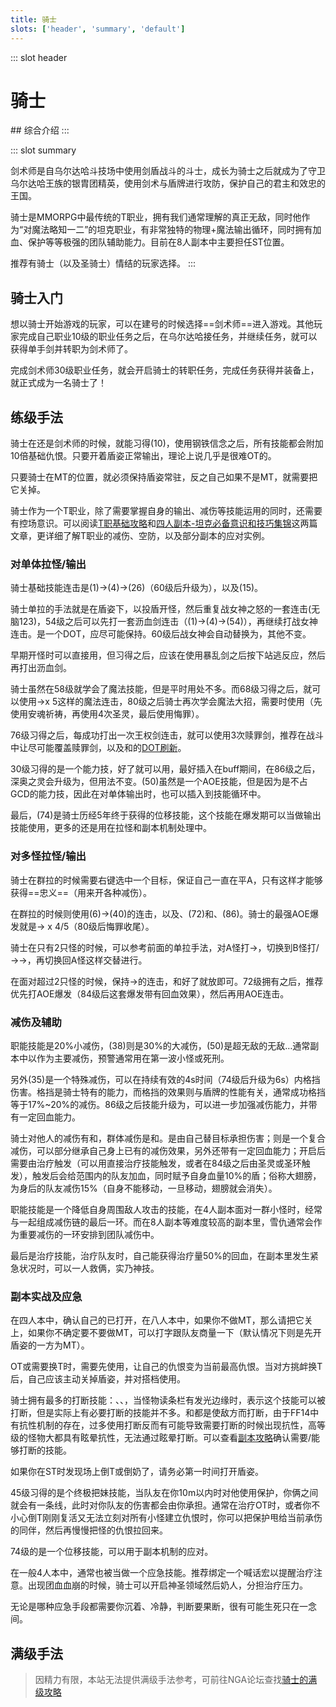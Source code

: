 ```yaml
---
title: 骑士
slots: ['header', 'summary', 'default']
---
```

::: slot header
# 骑士
<FloatTOC />
## 综合介绍
:::

::: slot summary

剑术师是自乌尔达哈斗技场中使用剑盾战斗的斗士，成长为骑士之后就成为了守卫乌尔达哈王族的银胄团精英，使用剑术与盾牌进行攻防，保护自己的君主和效忠的王国。

骑士是MMORPG中最传统的T职业，拥有我们通常理解的真正无敌，同时他作为“对魔法略知一二”的坦克职业，有非常独特的物理+魔法输出循环，同时拥有加血、保护等等极强的团队辅助能力。目前在8人副本中主要担任ST位置。

推荐有骑士（以及圣骑士）情结的玩家选择。
:::

## 骑士入门

想以骑士开始游戏的玩家，可以在建号的时候选择==剑术师==进入游戏。其他玩家完成自己职业10级的职业任务之后，在乌尔达哈接任务<quest name="如何加入剑术师行会" />，并继续<quest name="最强剑术师之路" />任务，就可以获得单手剑并转职为剑术师了。

完成剑术师30级职业任务<quest name="纳尔札尔双剑" type="plus" />，就会开启骑士的转职任务<quest name="自由骑士的誓约" type="plus" />，完成任务获得<item name="骑士之证" />并装备上，就正式成为一名骑士了！

## 练级手法

骑士在还是剑术师的时候，就能习得<Action name="钢铁信念" />(10)，使用钢铁信念之后，所有技能都会附加10倍基础仇恨。只要开着盾姿正常输出，理论上说几乎是很难OT的。

只要骑士在MT的位置，就必须保持盾姿<Status :id="393" name="钢铁信念" />常驻，反之自己如果不是MT，就需要把它关掉。

骑士作为一个T职业，除了需要掌握自身的输出、减伤等技能运用的同时，还需要有控场意识。可以阅读[T职基础攻略](https://bbs.nga.cn/read.php?tid=19311442)和[四人副本-坦克必备意识和技巧集锦](https://bbs.nga.cn/read.php?tid=15417017)这两篇文章，更详细了解T职业的减伤、空防，以及部分副本的应对实例。

### 对单体拉怪/输出

骑士基础技能连击是<Action name="先锋剑" />(1)→<Action name="暴乱剑" />(4)→<Action name="战女神之怒" />(26)（60级后升级为<Action name="王权剑" />），以及<Action name="投盾" />(15)。

骑士单拉的手法就是在盾姿下，以投盾开怪，然后重复战女神之怒的一套连击(无脑123)，54级之后可以先打一套沥血剑连击（<Action name="先锋剑" />(1)→<Action name="暴乱剑" />(4)→<Action name="沥血剑" />(54)），再继续打战女神连击。<Status :id="725" name="沥血剑" />是一个DOT，应尽可能保持。60级后战女神会自动替换为<Action name="王权剑" />，其他不变。

早期开怪时可以直接用<Action name="战逃反应" />，但习得<Action name="沥血剑" />之后，应该在使用暴乱剑之后按下站逃反应，然后再打出沥血剑。

骑士虽然在58级就学会了魔法技能，但是平时用处不多。而68级习得<Action name="安魂祈祷" />之后，就可以使用<Action name="安魂祈祷" />→<Action name="圣灵" />x 5这样的魔法连击，80级之后骑士再次学会魔法大招<Action name="悔罪" />，需要<Status :id="1368" name="安魂祈祷" />时使用（先使用安魂祈祷，再使用4次圣灵，最后使用悔罪）。

76级习得<Action name="赎罪剑" />之后，每成功打出一次王权剑连击，就可以使用3次赎罪剑，推荐在战斗中让<Status :id="76" name="战逃反应" />尽可能覆盖赎罪剑，以及<Action name="沥血剑" />和<Action name="厄运流转" />的[DOT刷新](/basic/battle.md#DOT)。

30级习得的<Action name="深奥之灵" />是一个能力技，好了就可以用，最好插入在<Status :id="76" name="战逃反应" />buff期间，在86级之后，深奥之灵会升级为<Action name="偿赎剑" />，但用法不变。<Action name="厄运流转" />(50)虽然是一个AOE技能，但是因为是不占GCD的能力技，因此在对单体输出时，也可以插入到技能循环中。

最后，<Action name="调停" />(74)是骑士历经5年终于获得的位移技能，这个技能在爆发期可以当做输出技能使用，更多的还是用在拉怪和副本机制处理中。

### 对多怪拉怪/输出

骑士在群拉的时候需要右键选中一个目标，保证自己一直在平A，只有这样才能够获得==忠义==（用来开各种减伤）。

在群拉的时候则使用<Action name="全蚀斩" />(6)→<Action name="日珥斩" />(40)的连击，以及<Action name="厄运流转" />、<Action name="圣环" />(72)和<Action name="悔罪" />、<Action name="偿赎剑" />(86)。骑士的最强AOE爆发就是<Action name="安魂祈祷" />→<Action name="圣环" /> x 4/5（80级后悔罪收尾）。

骑士在只有2只怪的时候，可以参考前面的单拉手法，对A怪打<Action name="先锋剑" />→<Action name="暴乱剑" />，切换到B怪打<Action name="战女神之怒" />/<Action name="王权剑" />→<Action name="先锋剑" />→<Action name="暴乱剑" />，再切换回A怪这样交替进行。

在面对超过2只怪的时候，保持<Action name="全蚀斩" />→<Action name="日珥斩" />的连击，<Action name="厄运流转" />和<Action name="偿赎剑" />好了就放即可。72级拥有<Action name="圣环" />之后，推荐优先打AOE爆发（84级后这套爆发带有回血效果），然后再用AOE连击。

### 减伤及辅助

职能技能<Action name="铁壁" />是20%小减伤，<Action name="预警" />(38)则是30%的大减伤，<Action name="神圣领域" />(50)是超无敌的无敌…通常副本中以<Action name="铁壁" />作为主要减伤，预警通常用在第一波小怪或死刑。

另外<Action name="盾阵" />(35)是一个特殊减伤，可以在持续有效的4s时间（74级后升级为6s）内格挡伤害。格挡是骑士特有的能力，而格挡的效果则与盾牌的性能有关，通常成功格挡等于17%~20%的减伤。86级之后技能升级为<Action name="圣盾阵" />，可以进一步加强减伤能力，并带有一定回血能力。

骑士对他人的减伤有<Action name="保护" />和<Action name="干预" />，群体减伤是<Action name="圣光幕帘" />和<Action name="武装戍卫" />。<Action name="保护" />是由自己替目标承担伤害；<Action name="干预" />则是一个复合减伤，可以部分继承自己身上已有的减伤效果，另外还带有一定回血能力；<Action name="圣光幕帘" />开启后需要由治疗触发（可以用直接治疗技能触发，或者在84级之后由圣灵或圣环触发），触发后会给范围内的队友加血，同时赋予自身血量10%的盾；<Action name="武装戍卫" />俗称大翅膀，为身后的队友减伤15%（自身不能移动，一旦移动，翅膀就会消失）。

职能技能<Action name="雪仇" />是一个降低自身周围敌人攻击的技能，在4人副本面对一群小怪时，经常与<Action name="亲疏自行" />一起组成减伤链的最后一环。而在8人副本等难度较高的副本里，雪仇通常会作为重要减伤的一环安排到团队减伤中。

最后<Action name="深仁厚泽" />是治疗技能，治疗队友时，自己能获得治疗量50%的回血，在副本里发生紧急状况时，可以一人救俩，实乃神技。

### 副本实战及应急

在四人本中，确认自己的<Status :id="393" name="钢铁信念" />已打开，在八人本中，如果你不做MT，那么请把它关上，如果你不确定要不要做MT，可以打字跟队友商量一下（默认情况下则是先开盾姿的一方为MT）。

OT或需要换T时，需要先使用<Action name="挑衅" />，让自己的仇恨变为当前最高仇恨。当对方挑衅换T后，自己应该主动关掉盾姿，并对搭档使用<Action name="退避" />。

骑士拥有最多的打断技能：<Action name="下踢" />、<Action name="插言" />、<Action name="盾牌猛击" />，当怪物读条栏有发光边缘时，表示这个技能可以被<Action name="插言" />打断，但是实际上有必要打断的技能并不多。<Action name="下踢" />和<Action name="盾牌猛击" />都是使敌方<Status :id="2" name="眩晕" />而打断，由于FF14中有抗性机制的存在，过多使用打断反而有可能导致需要打断的时候出现抗性，高等级的怪物大都具有眩晕抗性，无法通过眩晕打断。可以查看[副本攻略](/duty/)确认需要/能够打断的技能。

如果你在ST时发现场上倒T或倒奶了，请务必第一时间打开盾姿<Status :id="393" name="钢铁信念" />。

45级习得的<Action name="保护" />是个终极把妹技能，当队友在你10m以内时对他使用保护，你俩之间就会有一条线，此时对你队友的伤害都会由你承担。通常在治疗OT时，或者你不小心倒T刚刚复活又无法立刻对所有小怪建立仇恨时，你可以把保护甩给当前承伤的同伴，然后再慢慢把怪的仇恨拉回来。

74级的<Action name="调停" />是一个位移技能，可以用于副本机制的应对。

在一般4人本中，<Action name="神圣领域" />通常也被当做一个应急技能。推荐绑定一个喊话宏以提醒治疗注意。出现团血血崩的时候，骑士可以开启神圣领域然后奶人，分担治疗压力。

无论是哪种应急手段都需要你沉着、冷静，判断要果断，很有可能生死只在一念间。

## 满级手法

> 因精力有限，本站无法提供满级手法参考，可前往NGA论坛查找[骑士的满级攻略](https://bbs.nga.cn/thread.php?key=%E9%AA%91%E5%A3%AB&fid=698)